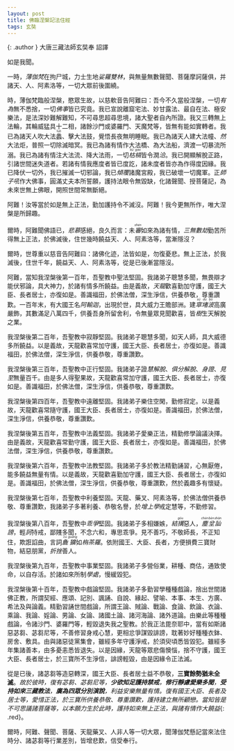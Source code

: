 ```yaml
---
layout: post
title: 佛臨涅槃記法住經
tags: 玄奘
---
```


{: .author }
大唐三藏法師玄奘奉 詔譯

如是我聞。

一時，<dfn title="佛。">薄伽梵</dfn>在拘尸城，力士生地<dfn title="佛入灭处。">娑羅雙林</dfn>，與無量無數聲聞、菩薩摩訶薩俱，并諸天、人、阿素洛等，一切大眾前後圍繞。

時，薄伽梵臨般涅槃，愍眾生故，以慈軟音告阿難曰：吾今不久當般涅槃，一切*有為*無不悉捨，一切<dfn title="诸佛之教化。谓之佛事。">佛事</dfn>皆已究竟。我已宣說離窟宅法、妙甘露法、最自在法、極安樂法，是法深妙難解難知，不可尋思超尋思境，諸大聖者自內所證。我又三轉無上法輪，其輪威猛具十二相，諸餘沙門或婆羅門、天魔梵等，皆無有能如實轉者。我已為諸天人吹大法<ruby>蠡<rt>luó</rt></ruby>、擊大法鼓，覺悟長夜無明睡眠。我已為諸天人建大法幢、<dfn title="同燃。">然</dfn>大法炬，普照一切除滅暗冥。我已為諸有情作大法橋、為大法船，濟渡一切暴流所溺。我已為諸有情注大法流、降大法雨，一切<dfn title="指枯萎的草木。"><ruby>枯<rt>kū</rt>槁<rt>gǎo</rt></ruby></dfn>皆令潤<dfn title="浸润，沾湿。">洽</dfn>。我已開顯解脫正路，引諸世間迷失道者。若諸有情我應度者皆已度訖，諸未度者皆亦為作得度因緣。我已降伏一切外，我已摧滅一切邪論，我已<dfn title="颠覆，覆灭。">傾覆</dfn>諸魔宮殿，我已破壞一切魔軍。正<dfn title="师子吼者，名决定说。">師子吼</dfn>作大佛事，圓滿丈夫本所誓願，護持法眼令無毀缺，化諸聲聞、授菩薩記，為未來世無上佛眼，開照世間常無斷絕。
 
阿難！汝等當於如是無上正法，勤加護持令不滅沒。阿難！我今更無所作，唯大涅槃是所歸趣。

爾時，阿難聞佛語已，<dfn title="悲痛，哀伤思念。">悲慕</dfn>感絕，良久而言：未<dfn title="察知，知道，明白，清楚。"><ruby>審<rt>shěn</rt></ruby></dfn>如來為諸有情，<dfn title="三阿僧祇劫。菩薩成佛之年時。">三無數劫</dfn>勤苦所得無上正法，於佛滅後，住世幾時饒益天、人、阿素洛等，當漸隱沒？

爾時，世尊重以慈音告阿難曰：諸佛化迹，法皆如是，勿復憂悲。無上正法，於我滅後，住世千年，饒益天、人、阿素洛等，從是已後漸當隱沒。

阿難，當知我涅槃後第一百年，吾聖教中聖法堅固。我諸弟子聰慧多聞，無畏辯才能伏邪論，具大神力，於諸有情多所饒益。由是義故，<dfn title="谓诸天与龙神。">天龍</dfn>歡喜勤加守護，國王大臣、長者居士，亦復如是。善識福田，於佛法僧，深生淨信，供養恭敬，尊重讚歎。一百年末，有大國王名<dfn title="古印度摩竭陀国的国王（约公元前304年—前232年），频头娑罗王之子。亦名阿育王。">阿輸迦</dfn>，出現於世，具大威力王贍部洲。建<dfn title="佛塔。"><ruby>窣<rt>sū</rt>堵<rt>dǔ</rt>波<rt>bō</rt></ruby></dfn>高廣嚴飾，其數滿足八萬四千，供養吾身所留舍利，令無量眾見聞歡喜，皆<dfn title="培养，造就，树立，建立。">樹</dfn>生天解脫之業。

我涅槃後第二百年，吾聖教中寂靜堅固。我諸弟子聰慧多聞，如天人師，具大威德多所饒益。以是義故，天龍歡喜常加守護，國王大臣、長者居士，亦復如是。善識福田，於佛法僧，深生淨信，供養恭敬，尊重讚歎。

我涅槃後第三百年，吾聖教中正行堅固。我諸弟子證<dfn title="谓已得诸漏无余尽灭，未得八解脱身证具足住。">慧解脫</dfn>、<dfn title="谓已能证得诸漏永尽，于八解脱身已作证具足安住。于烦恼障分、及解脱障分，心俱解脱。">俱分解脫</dfn>、<dfn title="谓于八解脱身证具足住，未得诸漏无余尽灭。">身證</dfn>、<dfn title="谓随法行补特伽罗，于沙门果得触证时。">見至</dfn>無量百千。由是多人得聖果故，天龍歡喜常加守護，國王大臣、長者居士，亦復如是。善識福田，於佛法僧，深生淨信，供養恭敬，尊重讚歎。

我涅槃後第四百年，吾聖教中遠離堅固。我諸弟子樂住空閑，勤修寂定。以是義故，天龍歡喜常隨守護，國王大臣、長者居士，亦復如是。善識福田，於佛法僧，深生淨信，供養恭敬，尊重讚歎。

我涅槃後第五百年，吾聖教中法義堅固。我諸弟子愛樂正法，精勤修學論議決擇。由是義故，天龍歡喜常勤守護，國王大臣、長者居士，亦復如是。善識福田，於佛法僧，深生淨信，供養恭敬，尊重讚歎。

我涅槃後第六百年，吾聖教中法教堅固。我諸弟子多於教法精勤誦習，心無厭倦，能多饒益無量有情。以是義故，天龍歡喜勤加守護，國王大臣、長者居士，亦復如是。善識福田，於佛法僧，深生淨信，供養恭敬，尊重讚歎，然於義趣多有懷疑。

我涅槃後第七百年，吾聖教中利養堅固。天龍、藥叉、阿素洛等，於佛法僧供養恭敬、尊重讚歎，我諸弟子多著利養、恭敬名譽，於*增上學*戒定慧等，不勤修習。

我涅槃後第八百年，吾聖教中<dfn title="纷争。">乖爭</dfn>堅固。我諸弟子多相嫌嫉，<dfn title="勾结。">結<ruby>搆<rt>gòu</rt></ruby></dfn>惡人，<dfn title="灰尘；尘俗，世俗之人。又比喻卑下的处境或微贱之物。"><ruby>塵<rt>chén</rt>坌<rt>bèn</rt></ruby></dfn><dfn title="讥讪毁谤。"><ruby>訕<rt>shàn</rt></ruby>謗</dfn>，輕<dfn title="大声斥责，责骂。">訶</dfn>持戒，鄙賤多聞，不念六和，專思乖爭。見不善巧，不敬師長，不正知住，欺誑諂曲，言詞<dfn title="粗鲁。"><ruby>麁<rt>cū</rt>獷<rt>guǎng</rt></ruby></dfn>如<dfn title="译曰屠者。在四姓之外，以屠杀为业者。亦名旃荼罗，旃陀罗。">栴茶羅</dfn>。依附國王、大臣、長者，方便損費三寶財物，結惡朋黨，<dfn title="压制，折磨。">折挫</dfn>善人。

我涅槃後第九百年，吾聖教中事業堅固。我諸弟子多營俗業，耕種、商估，通致使命，以自存活。於諸如來所制*學處*，慢緩毀犯。

我涅槃後第十百年，吾聖教中戲論堅固。我諸弟子多勤習學種種戲論，捨出世間諸佛正教，所謂契經、應頌、記別、諷誦、自說、緣起、譬喻、本事、本生、方廣、希法及與論義。精勤習誦世間戲論，所謂王論、賊論、戰論、食論、飲論、衣論、乘論、我論、婬論、男論、女論、諸國土論、諸河海論、諸外道論。由樂此等種種戲論，令諸沙門、婆羅門等，輕毀退失我之聖教。於我正法毘奈耶中，當有如斯諸惡苾芻、苾芻尼等，不善修習身戒心慧，更相忿爭謀毀誹謗，耽著妙好種種衣鉢、房舍、敷具。由與諸惡徒黨集會，雖經多年守護淨戒，於須臾頃悉皆毀犯。雖經多年集諸善本，由多憂恚悉皆退失。以是因緣，天龍等眾悲傷懊惱，捨不守護，國王大臣、長者居士，於三寶所不生淨信，誹謗輕毀，由是因緣令正法滅。

從是已後，諸苾芻等造惡轉深，國王大臣、長者居士益不恭敬，**三寶餘勢猶未全滅**。*故於彼時，復有苾芻、苾芻尼等，**少欲知足護持禁戒**，**修行靜慮愛樂多聞**，**受持如來三藏教法**，**廣為四眾分別演說**，利益安樂無量有情。復有國王大臣、長者及居士等，愛惜正法，於三寶所供養恭敬、尊重讚歎，護持建立無所顧戀。當知皆是不可思議諸菩薩等，以本願力生於此時，護持如來無上正法，與諸有情作大饒益*{: .red}。

爾時，阿難、聲聞、菩薩、天龍藥叉、人非人等一切大眾，聞薄伽梵懸記當來法住時分、諸苾芻等行業差別，皆增悲歎，信受奉行。
